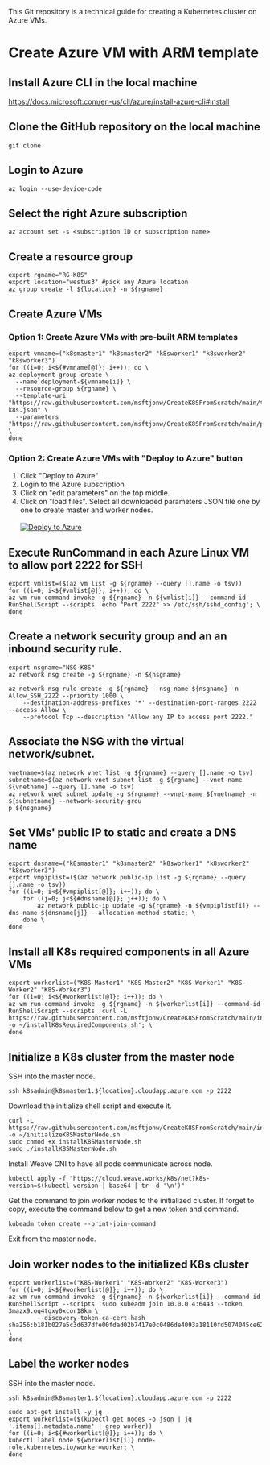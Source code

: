 This Git repository is a technical guide for creating a Kubernetes cluster on Azure VMs.

# Create Azure VM with ARM template <br/>

## Install Azure CLI in the local machine
https://docs.microsoft.com/en-us/cli/azure/install-azure-cli#install

## Clone the GitHub repository on the local machine
```
git clone 
```

## Login to Azure
```
az login --use-device-code
```

## Select the right Azure subscription
```
az account set -s <subscription ID or subscription name>
```

## Create a resource group
```
export rgname="RG-K8S"
export location="westus3" #pick any Azure location
az group create -l ${location} -n ${rgname}
```

## Create Azure VMs
### Option 1: Create Azure VMs with pre-built ARM templates
```
export vmname=("k8smaster1" "k8smaster2" "k8sworker1" "k8sworker2" "k8sworker3")
for ((i=0; i<${#vmname[@]}; i++)); do \
az deployment group create \
  --name deployment-${vmname[i]} \
  --resource-group ${rgname} \
  --template-uri "https://raw.githubusercontent.com/msftjonw/CreateK8SFromScratch/main/template-k8s.json" \
  --parameters "https://raw.githubusercontent.com/msftjonw/CreateK8SFromScratch/main/parameters-${vmname[i]}.json"; \
done
```

### Option 2: Create Azure VMs with "Deploy to Azure" button
1. Click "Deploy to Azure"
2. Login to the Azure subscription
3. Click on "edit parameters" on the top middle.
4. Click on "load files". Select all downloaded parameters JSON file one by one to create master and worker nodes. <br/><br/>
[![Deploy to Azure](https://aka.ms/deploytoazurebutton)](https://portal.azure.com/#create/Microsoft.Template/uri/https%3A%2F%2Fraw.githubusercontent.com%2Fmsftjonw%2FCreateK8SFromScratch%2Fmain%2Ftemplate-k8s.json)

## Execute RunCommand in each Azure Linux VM to allow port 2222 for SSH
```
export vmlist=($(az vm list -g ${rgname} --query [].name -o tsv))
for ((i=0; i<${#vmlist[@]}; i++)); do \
az vm run-command invoke -g ${rgname} -n ${vmlist[i]} --command-id RunShellScript --scripts 'echo "Port 2222" >> /etc/ssh/sshd_config'; \
done
```

## Create a network security group and an an inbound security rule. 
```
export nsgname="NSG-K8S"
az network nsg create -g ${rgname} -n ${nsgname}
```
```
az network nsg rule create -g ${rgname} --nsg-name ${nsgname} -n Allow_SSH_2222 --priority 1000 \
    --destination-address-prefixes '*' --destination-port-ranges 2222 --access Allow \
    --protocol Tcp --description "Allow any IP to access port 2222."
```

## Associate the NSG with the virtual network/subnet.
```
vnetname=$(az network vnet list -g ${rgname} --query [].name -o tsv)
subnetname=$(az network vnet subnet list -g ${rgname} --vnet-name ${vnetname} --query [].name -o tsv)
az network vnet subnet update -g ${rgname} --vnet-name ${vnetname} -n ${subnetname} --network-security-grou
p ${nsgname}
```

## Set VMs' public IP to static and create a DNS name
```
export dnsname=("k8smaster1" "k8smaster2" "k8sworker1" "k8sworker2" "k8sworker3")
export vmpiplist=($(az network public-ip list -g ${rgname} --query [].name -o tsv))
for ((i=0; i<${#vmpiplist[@]}; i++)); do \
    for ((j=0; j<${#dnsname[@]}; j++)); do \
        az network public-ip update -g ${rgname} -n ${vmpiplist[i]} --dns-name ${dnsname[j]} --allocation-method static; \
    done \
done
```

## Install all K8s required components in all Azure VMs
```
export workerlist=("K8S-Master1" "K8S-Master2" "K8S-Worker1" "K8S-Worker2" "K8S-Worker3")
for ((i=0; i<${#workerlist[@]}; i++)); do \
az vm run-command invoke -g ${rgname} -n ${workerlist[i]} --command-id RunShellScript --scripts 'curl -L https://raw.githubusercontent.com/msftjonw/CreateK8SFromScratch/main/installK8sRequiredComponents.sh -o ~/installK8sRequiredComponents.sh'; \
done
```


## Initialize a K8s cluster from the master node
SSH into the master node.
```
ssh k8sadmin@k8smaster1.${location}.cloudapp.azure.com -p 2222
```
Download the initialize shell script and execute it.
```
curl -L https://raw.githubusercontent.com/msftjonw/CreateK8SFromScratch/main/initializeK8SMasterNode.sh -o ~/initializeK8SMasterNode.sh
sudo chmod +x installK8SMasterNode.sh
sudo ./installK8SMasterNode.sh
```
Install Weave CNI to have all pods communicate across node.
```
kubectl apply -f "https://cloud.weave.works/k8s/net?k8s-version=$(kubectl version | base64 | tr -d '\n')"
```
Get the command to join worker nodes to the initialized cluster. If forget to copy, execute the command below to get a new token and command.
```
kubeadm token create --print-join-command
```
Exit from the master node. <br/>

## Join worker nodes to the initialized K8s cluster
```
export workerlist=("K8S-Worker1" "K8S-Worker2" "K8S-Worker3")
for ((i=0; i<${#workerlist[@]}; i++)); do \
az vm run-command invoke -g ${rgname} -n ${workerlist[i]} --command-id RunShellScript --scripts 'sudo kubeadm join 10.0.0.4:6443 --token 3mazx9.oq4tqxy0xcor18km \
        --discovery-token-ca-cert-hash sha256:b181b027e5c3d637dfe00fdad02b7417e0c0486de4093a18110fd5074045ce62'; \
done
```

## Label the worker nodes
SSH into the master node.
```
ssh k8sadmin@k8smaster1.${location}.cloudapp.azure.com -p 2222
```
```
sudo apt-get install -y jq
export workerlist=($(kubectl get nodes -o json | jq '.items[].metadata.name' | grep worker))
for ((i=0; i<${#workerlist[@]}; i++)); do \
kubectl label node ${workerlist[i]} node-role.kubernetes.io/worker=worker; \
done
```
